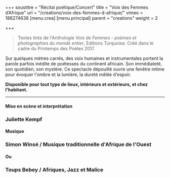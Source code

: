 +++
soustitre = "Récital poétique/Concert"
title = "Voix des Femmes d’Afrique"
url = "/creations/voix-des-femmes-d-afrique/"
vimeo = 188274638
[menu.crea]
[menu.principal]
parent = "creations"
weight = 2

+++
<blockquote>
<p>Textes tirés de l'Anthologie <em>Voix de Femmes - poèmes et photographies du monde entier</em>, Editions Turquoise. Créé dans le cadre du Printemps des Poètes 2017.</p>
</blockquote>

Sur quelques mètres carrés, des voix humaines et instrumentales portent la parole parfois inédite de poétesses du continent africain. Son immédiateté, son quotidien, son mystère. Ce spectacle dépouillé ouvre une fenêtre intime pour évoquer l'ombre et la lumière, la dureté mêlée d'espoir.

**Disponible pour tout type de lieux, intérieurs et extérieurs, et chez l'habitant.**

<hr>

#### Mise en scène et interprétation

### Juliette Kempf

#### Musique

### Simon Winsé / Musique traditionnelle d'Afrique de l'Ouest  

#### Ou  

### Toups Bebey / Afriques, Jazz et Malice